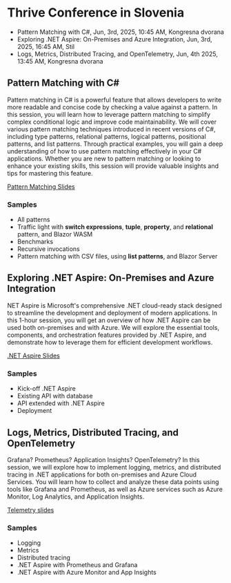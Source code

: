 # Thrive Conference in Slovenia

- Pattern Matching with C#, Jun, 3rd, 2025, 10:45 AM, Kongresna dvorana
- Exploring .NET Aspire: On-Premises and Azure Integration, Jun, 3rd, 2025, 16:45 AM, Stil
- Logs, Metrics, Distributed Tracing, and OpenTelemetry, Jun, 4th 2025, 13:45 AM, Kongresna dvorana

## Pattern Matching with C#

Pattern matching in C# is a powerful feature that allows developers to write more readable and concise code by checking a value against a pattern. In this session, you will learn how to leverage pattern matching to simplify complex conditional logic and improve code maintainability. We will cover various pattern matching techniques introduced in recent versions of C#, including type patterns, relational patterns, logical patterns, positional patterns, and list patterns. Through practical examples, you will gain a deep understanding of how to use pattern matching effectively in your C# applications. Whether you are new to pattern matching or looking to enhance your existing skills, this session will provide valuable insights and tips for mastering this feature.

[Pattern Matching Slides](slides/PatternMatching2025.pdf)

### Samples

- All patterns
- Traffic light with **switch expressions**, **tuple**, **property**, and **relational** pattern, and Blazor WASM
- Benchmarks
- Recursive invocations
- Pattern matching with CSV files, using **list patterns**, and Blazor Server

## Exploring .NET Aspire: On-Premises and Azure Integration

NET Aspire is Microsoft's comprehensive .NET cloud-ready stack designed to streamline the development and deployment of modern applications. In this 1-hour session, you will get an overview of how .NET Aspire can be used both on-premises and with Azure. We will explore the essential tools, components, and orchestration features provided by .NET Aspire, and demonstrate how to leverage them for efficient development workflows.

[.NET Aspire Slides](slides/Aspire2025.pdf)

### Samples

- Kick-off .NET Aspire
- Existing API with database
- API extended with .NET Aspire
- Deployment

## Logs, Metrics, Distributed Tracing, and OpenTelemetry

Grafana? Prometheus? Application Insights? OpenTelemetry? In this session, we will explore how to implement logging, metrics, and distributed tracing in .NET applications for both on-premises and Azure Cloud Services. You will learn how to collect and analyze these data points using tools like Grafana and Prometheus, as well as Azure services such as Azure Monitor, Log Analytics, and Application Insights.

[Telemetry slides](slides/Telemetry2025.pdf)

### Samples

- Logging
- Metrics
- Distributed tracing
- .NET Aspire with Prometheus and Grafana
- .NET Aspire with Azure Monitor and App Insights
